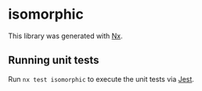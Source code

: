 # isomorphic

This library was generated with [Nx](https://nx.dev).


## Running unit tests

Run `nx test isomorphic` to execute the unit tests via [Jest](https://jestjs.io).


